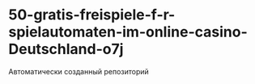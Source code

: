 # 50-gratis-freispiele-f-r-spielautomaten-im-online-casino-Deutschland-o7j
Автоматически созданный репозиторий
